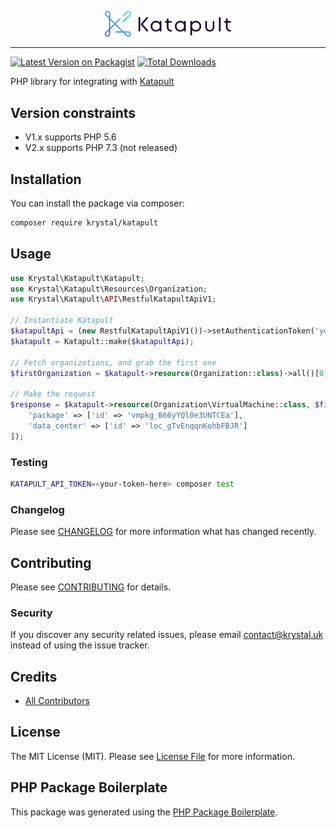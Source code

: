 <p align="center"><img src="./katapult_logo.svg" alt="Katapult logo" width="40%" /></p>

---

[![Latest Version on Packagist](https://img.shields.io/packagist/v/krystal/katapult.svg?style=flat-square)](https://packagist.org/packages/krystal/katapult)
[![Total Downloads](https://img.shields.io/packagist/dt/krystal/katapult.svg?style=flat-square)](https://packagist.org/packages/krystal/katapult)

PHP library for integrating with [Katapult](https://katapult.io/)

## Version constraints
* V1.x supports PHP 5.6
* V2.x supports PHP 7.3 (not released)

## Installation

You can install the package via composer:

```bash
composer require krystal/katapult
```

## Usage

``` php
use Krystal\Katapult\Katapult;
use Krystal\Katapult\Resources\Organization;
use Krystal\Katapult\API\RestfulKatapultApiV1;

// Instantiate Katapult
$katapultApi = (new RestfulKatapultApiV1())->setAuthenticationToken('your-api-token');
$katapult = Katapult::make($katapultApi);

// Fetch organizations, and grab the first one
$firstOrganization = $katapult->resource(Organization::class)->all()[0];

// Make the request
$response = $katapult->resource(Organization\VirtualMachine::class, $firstOrganization)->build([
    'package' => ['id' => 'vmpkg_B66yYQl0e3UNTCEa'],
    'data_center' => ['id' => 'loc_gTvEnqqnKohbFBJR']
]);
```

### Testing

``` bash
KATAPULT_API_TOKEN=<your-token-here> composer test
```

### Changelog

Please see [CHANGELOG](CHANGELOG.md) for more information what has changed recently.

## Contributing

Please see [CONTRIBUTING](CONTRIBUTING.md) for details.

### Security

If you discover any security related issues, please email contact@krystal.uk instead of using the issue tracker.

## Credits

- [All Contributors](../../contributors)

## License

The MIT License (MIT). Please see [License File](LICENSE.md) for more information.

## PHP Package Boilerplate

This package was generated using the [PHP Package Boilerplate](https://laravelpackageboilerplate.com).
